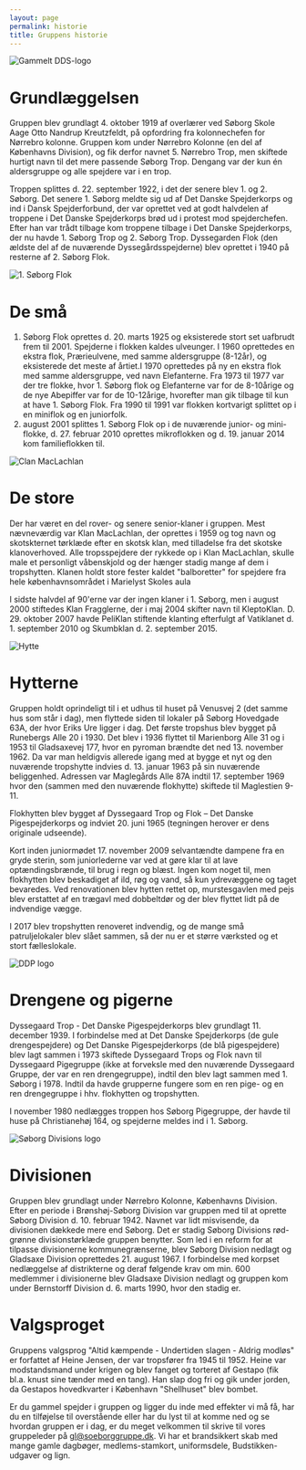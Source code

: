 ```yaml
---
layout: page
permalink: historie
title: Gruppens historie
---
```

![Gammelt DDS-logo](/historie/old-association-logo.png)

# Grundlæggelsen

Gruppen blev grundlagt 4. oktober 1919 af overlærer ved Søborg Skole Aage Otto Nandrup Kreutzfeldt, på opfordring fra kolonnechefen for Nørrebro kolonne. Gruppen kom under Nørrebro Kolonne (en del af Københavns Division), og fik derfor navnet 5. Nørrebro Trop, men skiftede hurtigt navn til det mere passende Søborg Trop. Dengang var der kun én aldersgruppe og alle spejdere var i en trop.

Troppen splittes d. 22. september 1922, i det der senere blev 1. og 2. Søborg. Det senere 1. Søborg meldte sig ud af Det Danske Spejderkorps og ind i Dansk Spejderforbund, der var oprettet ved at godt halvdelen af troppene i Det Danske Spejderkorps brød ud i protest mod spejderchefen. Efter han var trådt tilbage kom troppene tilbage i Det Danske Spejderkorps, der nu havde 1. Søborg Trop og 2. Søborg Trop. Dyssegarden Flok (den ældste del af de nuværende Dyssegårdsspejderne) blev oprettet i 1940 på resterne af 2. Søborg Flok.

![1. Søborg Flok](/historie/old-text-logo.png)

# De små

1. Søborg Flok oprettes d. 20. marts 1925 og eksisterede stort set uafbrudt frem til 2001. Spejderne i flokken kaldes ulveunger. I 1960 oprettedes en ekstra flok, Prærieulvene, med samme aldersgruppe (8-12år), og eksisterede det meste af årtiet.I 1970 oprettedes på ny en ekstra flok med samme aldersgruppe, ved navn Elefanterne. Fra 1973 til 1977 var der tre flokke, hvor 1. Søborg flok og Elefanterne var for de 8-10årige og de nye Abepiffer var for de 10-12årige, hvorefter man gik tilbage til kun at have 1. Søborg Flok. Fra 1990 til 1991 var flokken kortvarigt splittet op i en miniflok og en juniorfolk. 
2. august 2001 splittes 1. Søborg Flok op i de nuværende junior- og mini-flokke, d. 27. februar 2010 oprettes mikroflokken og d. 19. januar 2014 kom familieflokken til.

![Clan MacLachlan](/historie/klan-maclachlan.gif)

# De store

Der har været en del rover- og senere senior-klaner i gruppen. Mest nævneværdig var Klan MacLachlan, der oprettes i 1959 og tog navn og skotskternet tørklæde efter en skotsk klan, med tilladelse fra  det skotske klanoverhoved. Alle tropsspejdere der rykkede op i Klan MacLachlan, skulle male et personligt våbenskjold og der hænger stadig mange af dem i tropshytten. Klanen holdt store fester kaldet "balboretter" for spejdere fra hele københavnsområdet i Marielyst Skoles aula

I sidste halvdel af 90'erne var der ingen klaner i 1. Søborg, men i august 2000 stiftedes Klan Fragglerne, der i maj 2004 skifter navn til KleptoKlan. D. 29. oktober 2007 havde PeliKlan stiftende klanting efterfulgt af Vatiklanet d. 1. september 2010 og Skumbklan d. 2. september 2015.

![Hytte](/historie/hut.png)

# Hytterne

Gruppen holdt oprindeligt til i et udhus til huset på Venusvej 2 (det samme hus som står i dag), men flyttede siden til lokaler på Søborg Hovedgade 63A, der hvor Eriks Ure ligger i dag. Det første tropshus blev bygget på Runebergs Alle 20 i 1930. Det blev i 1936 flyttet til Marienborg Alle 31 og i 1953 til Gladsaxevej 177, hvor en pyroman brændte det ned 13. november 1962. Da var man heldigvis allerede igang med at bygge et nyt og den nuværende tropshytte indvies d. 13. januar 1963 på sin nuværende beliggenhed. Adressen var Maglegårds Alle 87A indtil 17. september 1969 hvor den (sammen med den nuværende flokhytte) skiftede til Maglestien 9-11.

Flokhytten blev bygget af Dyssegaard Trop og Flok – Det Danske Pigespejderkorps og indviet 20. juni 1965 (tegningen herover er dens originale udseende).

Kort inden juniormødet 17. november 2009 selvantændte dampene fra en gryde sterin, som juniorlederne var ved at gøre klar til at lave optændingsbrænde, til brug i regn og blæst. Ingen kom noget til, men flokhytten blev beskadiget af ild, røg og vand, så kun ydrevæggene og taget bevaredes. Ved renovationen blev hytten rettet op, murstesgavlen med pejs blev erstattet af en trægavl med dobbeltdør og der blev flyttet lidt på de indvendige vægge.

I 2017 blev tropshytten renoveret indvendig, og de mange små patruljelokaler blev slået sammen, så der nu er et større værksted og et stort fælleslokale.

![DDP logo](/historie/old-ddp-logo.gif)

# Drengene og pigerne

Dyssegaard Trop - Det Danske Pigespejderkorps blev grundlagt 11. december 1939. I forbindelse med at Det Danske Spejderkorps (de gule drengespejdere) og Det Danske Pigespejderkorps (de blå pigespejdere) blev lagt sammen i 1973 skiftede Dyssegaard Trops og Flok navn til Dyssegaard Pigegruppe (ikke at forveksle med den nuværende Dyssegaard Gruppe, der var en ren drengegruppe), indtil den blev lagt sammen med 1. Søborg i 1978. Indtil da havde grupperne fungere som en ren pige- og en ren drengegruppe i hhv. flokhytten og tropshytten.

I november 1980 nedlægges troppen hos Søborg Pigegruppe, der havde til huse på Christianehøj 164, og spejderne meldes ind i 1. Søborg.

![Søborg Divisions logo](/historie/soeborg-division-logo.gif)

# Divisionen

Gruppen blev grundlagt under Nørrebro Kolonne, Københavns Division. Efter en periode i Brønshøj-Søborg Division var gruppen med til at oprette Søborg Division d. 10. februar 1942. Navnet var lidt misvisende, da divisionen dækkede mere end Søborg. Det er stadig Søborg Divisions rød-grønne divisionstørklæde gruppen benytter. Som led i en reform for at tilpasse divisionerne kommunegrænserne, blev Søborg Division nedlagt og Gladsaxe Division oprettedes 21. august 1967. I forbindelse med korpset nedlæggelse af distrikterne og deraf følgende krav om min. 600 medlemmer i divisionerne blev Gladsaxe Division nedlagt og gruppen kom under Bernstorff Division d. 6. marts 1990, hvor den stadig er.

# Valgsproget

Gruppens valgsprog "Altid kæmpende - Undertiden slagen - Aldrig modløs" er forfattet af Heine Jensen, der var tropsfører fra 1945 til 1952. Heine var modstandsmand under krigen og blev fanget og torteret af Gestapo (fik bl.a. knust sine tænder med en tang). Han slap dog fri og gik under jorden, da Gestapos hovedkvarter i København "Shellhuset" blev bombet.

<aside>
Er du gammel spejder i gruppen og ligger du inde med effekter vi må få, har du en tilføjelse til overstående eller har du lyst til at komme ned og se hvordan gruppen er i dag, er du meget velkommen til skrive til vores gruppeleder på <a href="mailto:gl@soeborggruppe.dk">gl@soeborggruppe.dk</a>. Vi har et brandsikkert skab med mange gamle dagbøger, medlems-stamkort, uniformsdele, Budstikken-udgaver og lign.
</aside>

#
